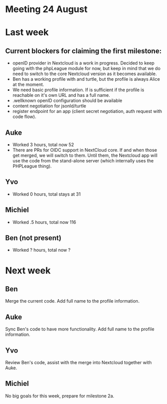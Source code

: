 # Meeting 24 August

# Last week

## Current blockers for claiming the first milestone: 
- openID provider in Nextcloud is a work in progress. Decided to keep going with the phpLeague module for now, but keep in mind that we do need to switch to the core Nextcloud version as it becomes available.
- Ben has a working profile with and turtle, but the profile is always Alice at the moment.
- We need basic profile information. If is sufficient if the profile is reachable on it's own URL and has a full name.
- .wellknown openID configuration should be available
- content negotiation for jsonld/turtle
- register endpoint for an app (client secret negotiation, auth request with code flow).

## Auke
* Worked 3 hours, total now 52
* There are PRs for OIDC support in NextCloud core. If and when those get merged, we will switch to them. Until them, the Nextcloud app will use the code from the stand-alone server (which internally uses the PHPLeague thing).

## Yvo
* Worked 0 hours, total stays at 31

## Michiel
* Worked .5 hours, total now 116

## Ben (not present)
* Worked ? hours, total now ?

# Next week
## Ben
Merge the current code.
Add full name to the profile information.

## Auke
Sync Ben's code to have more functionality.
Add full name to the profile information.

## Yvo
Review Ben's code, assist with the merge into Nextcloud together with Auke.

## Michiel
No big goals for this week, prepare for milestone 2a.
